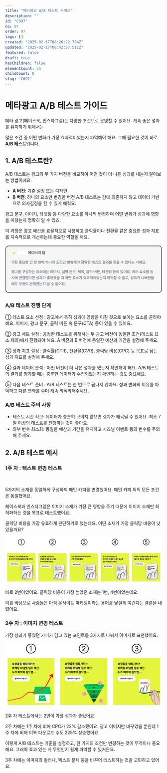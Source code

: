 ```yaml
---
title: "메타광고 A/B 테스트 가이드"
description: ""
id: "C097"
no: 97
order: 97
tags: []
created: "2025-02-17T08:26:22.784Z"
updated: "2025-02-17T08:42:57.511Z"
featured: false
draft: true
hasChildren: false
elementCount: 55
childCount: 0
slug: "C097"
---
```


# 메타광고 A/B 테스트 가이드



메타 광고(페이스북, 인스타그램)는 다양한 조건으로 운영할 수 있어요. 계속 좋은 성과를 유지하기 위해서는

많은 조건 중 어떤 변화가 가장 효과적이었는지 파악해야 해요. 그때 필요한 것이 바로 **A/B 테스트**입니다.



## 1. A/B 테스트란?



A/B 테스트는 광고의 두 가지 버전을 비교하여 어떤 것이 더 나은 성과를 내는지 알아보는 방법이에요.

- **A 버전**: 기존 설정 또는 디자인
- **B 버전**: 하나의 요소만 변경한 버전
A/B 테스트는 감에 의존하지 않고 데이터 기반으로 의사결정을 할 수 있게 해줘요. 

광고 문구, 이미지, 타겟팅 등 다양한 요소를 하나씩 변경하며 어떤 변화가 성과에 영향을 미쳤는지 명확히 알 수 있죠. 

이 과정은 광고 예산을 효율적으로 사용하고 클릭률이나 전환율 같은 중요한 성과 지표를 지속적으로 개선하는데 중요한 역할을 해요.



![file](/images/497310d149bf3ac634771b4b73837c24.jpg)



### A/B 테스트 진행 단계



① 테스트 요소 선정 : 광고에서 특히 성과에 영향을 미칠 것으로 보이는 요소를 골라야 해요. 이미지, 광고 문구, 클릭 버튼 속 문구(CTA) 등이 있을 수 있어요.

② 광고 세트 설정 : 공정한 테스트를 위해서는 두 광고 버전이 동일한 조건(테스트 요소 제외)에서 진행돼야 해요. A 버전과 B 버전에 동일한 예산과 기간을 설정해 주세요.

③ 성과 지표 설정 : 클릭률(CTR), 전환율(CVR), 클릭당 비용(CPC) 등 목표로 삼는 성과 지표를 설정해 주세요.

④ 결과 데이터 분석 : 어떤 버전이 더 나은 성과를 냈는지 확인해야 해요. A/B 테스트의 결과를 평가할 때는 충분한 데이터가 수집되었는지 확인하는 것도 중요해요.

⑤ 다음 테스트 준비 : A/B 테스트는 한 번으로 끝나지 않아요. 성과 변화의 이유를 파악하고 다른 변화를 주며 계속 최적화해주세요.



### A/B 테스트 주의 사항

- 테스트 시간 확보: 데이터가 충분히 모이지 않으면 결과가 왜곡될 수 있어요. 최소 7일 이상의 테스트를 진행하는 것이 좋아요.
- 외부 변수 최소화: 동일한 예산과 기간을 유지하고 시즈널 이벤트 등의 변수를 주의해 주세요.


## 2. A/B 테스트 예시



### 1주 차 : 텍스트 변경 테스트

 

5가지의 소재를 동일하게 구성하되 메인 카피를 변경했어요. 메인 카피 외의 모든 조건은 동일했어요. 

페이스북과 인스타그램은 이미지 소재가 가장 큰 영향을 주기 때문에 이미지 소재만 최적화하는 것을 목표로 테스트했어요. 

클릭당 비용을 가장 유효하게 판단하기로 했는데요. 어떤 소재가 가장 클릭당 비용이 낮았을까요?



![file](/images/8fe6ff87aa81872f629be5fd89a42c1e.jpg)

바로 2번이었어요. 클릭당 비용이 가장 높았던 소재는 1번, 4번이었는데요. 

이를 바탕으로 사람들은 아직 온사이트 마케팅이라는 용어를 낯설게 여긴다는 결론을 내렸어요.



### 2주 차 : 이미지 변경 테스트



가장 성과가 좋았던 카피가 담고 있는 포인트를 3가지로 나눠서 이미지로 표현했어요.



![file](/images/714fd2f9a1b310db36aa4a5a4564c5b9.jpg)

2주 차 테스트에서는 2번이 가장 성과가 좋았어요.

2주 차에는 1주 차에 비해 CPC가 22% 감소했어요. 광고 이미지만 바꾸었을 뿐인데 1주 차에 비해 이북 다운로드 수도 225% 상승했어요. 

이렇게 A/B 테스트는 기준을 설정하고, 한 가지의 조건만 변경하는 것이 무척이나 중요해요. 그래야 효과 있는 게 무엇인지 쉽게 파악할 수 있거든요.

3주 차에는 이미지의 컬러나, 텍스트 문체 등을 바꾸어 테스트하는 것을 고민하고 있어요.
